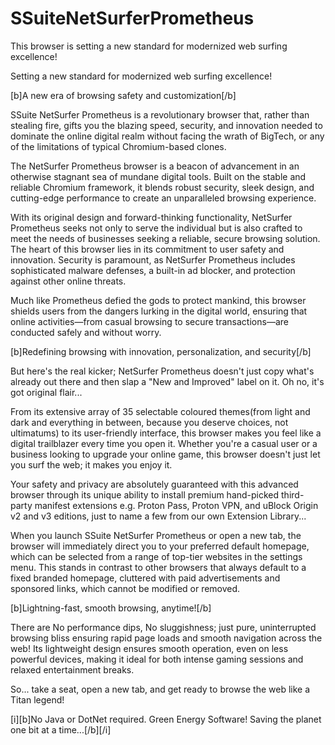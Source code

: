 # SSuiteNetSurferPrometheus
This browser is setting a new standard for modernized web surfing excellence!

Setting a new standard for modernized web surfing excellence!


[b]A new era of browsing safety and customization[/b]

SSuite NetSurfer Prometheus is a revolutionary browser that, rather than stealing fire, gifts you the blazing speed, security, and innovation needed to dominate the online digital realm without facing the wrath of BigTech, or any of the limitations of typical Chromium-based clones.

The NetSurfer Prometheus browser is a beacon of advancement in an otherwise stagnant sea of mundane digital tools. Built on the stable and reliable Chromium framework, it blends robust security, sleek design, and cutting-edge performance to create an unparalleled browsing experience.

With its original design and forward-thinking functionality, NetSurfer Prometheus seeks not only to serve the individual but is also crafted to meet the needs of businesses seeking a reliable, secure browsing solution. The heart of this browser lies in its commitment to user safety and innovation. Security is paramount, as NetSurfer Prometheus includes sophisticated malware defenses, a built-in ad blocker, and protection against other online threats.

Much like Prometheus defied the gods to protect mankind, this browser shields users from the dangers lurking in the digital world, ensuring that online activities—from casual browsing to secure transactions—are conducted safely and without worry.

[b]Redefining browsing with innovation, personalization, and security[/b]

But here's the real kicker; NetSurfer Prometheus doesn't just copy what's already out there and then slap a "New and Improved" label on it. Oh no, it's got original flair...

From its extensive array of 35 selectable coloured themes(from light and dark and everything in between, because you deserve choices, not ultimatums) to its user-friendly interface, this browser makes you feel like a digital trailblazer every time you open it. Whether you're a casual user or a business looking to upgrade your online game, this browser doesn't just let you surf the web; it makes you enjoy it.

Your safety and privacy are absolutely guaranteed with this advanced browser through its unique ability to install premium hand-picked third-party manifest extensions e.g. Proton Pass, Proton VPN, and uBlock Origin v2 and v3 editions, just to name a few from our own Extension Library...

When you launch SSuite NetSurfer Prometheus or open a new tab, the browser will immediately direct you to your preferred default homepage, which can be selected from a range of top-tier websites in the settings menu. This stands in contrast to other browsers that always default to a fixed branded homepage, cluttered with paid advertisements and sponsored links, which cannot be modified or removed.

[b]Lightning-fast, smooth browsing, anytime![/b]

There are No performance dips, No sluggishness; just pure, uninterrupted browsing bliss ensuring rapid page loads and smooth navigation across the web! Its lightweight design ensures smooth operation, even on less powerful devices, making it ideal for both intense gaming sessions and relaxed entertainment breaks.

So... take a seat, open a new tab, and get ready to browse the web like a Titan legend!



[i][b]No Java or DotNet required. Green Energy Software! Saving the planet one bit at a time...[/b][/i]
